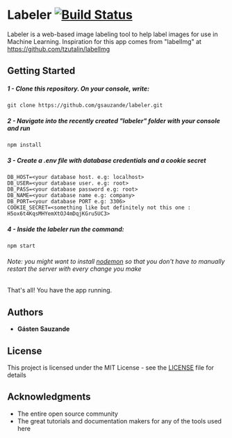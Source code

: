 # Labeler [![Build Status](https://travis-ci.org/gsauzande/labeler.svg?branch=master)](https://travis-ci.org/gsauzande/labeler)

Labeler is a web-based image labeling tool to help label images for use in Machine Learning.
Inspiration for this app comes from "labelImg" at https://github.com/tzutalin/labelImg


## Getting Started

##### 1 - Clone this repository. On your console, write:

```
git clone https://github.com/gsauzande/labeler.git
```
##### 2 - Navigate into the recently created "labeler" folder with your console and run
```
npm install
```
##### 3 - Create a .env file with database credentials and a cookie secret
```
DB_HOST=<your database host. e.g: localhost>
DB_USER=<your database user. e.g: root>
DB_PASS=<your database password e.g: root>
DB_NAME=<your database name e.g: company>
DB_PORT=<your database PORT e.g: 3306>
COOKIE_SECRET=<something like but definitely not this one : H5ox6t4KqsMHYemXtOJ4mDqjKGru5UC3>
```
##### 4 - Inside the labeler run the command:
```
npm start
```
###### Note: you might want to install [nodemon](https://nodemon.io/) so that you don't have to manually restart the server with every change you make

That's all! You have the app running.

## Authors

* **Gásten Sauzande**

## License

This project is licensed under the MIT License - see the [LICENSE](LICENSE) file for details

## Acknowledgments

* The entire open source community
* The great tutorials and documentation makers for any of the tools used here
